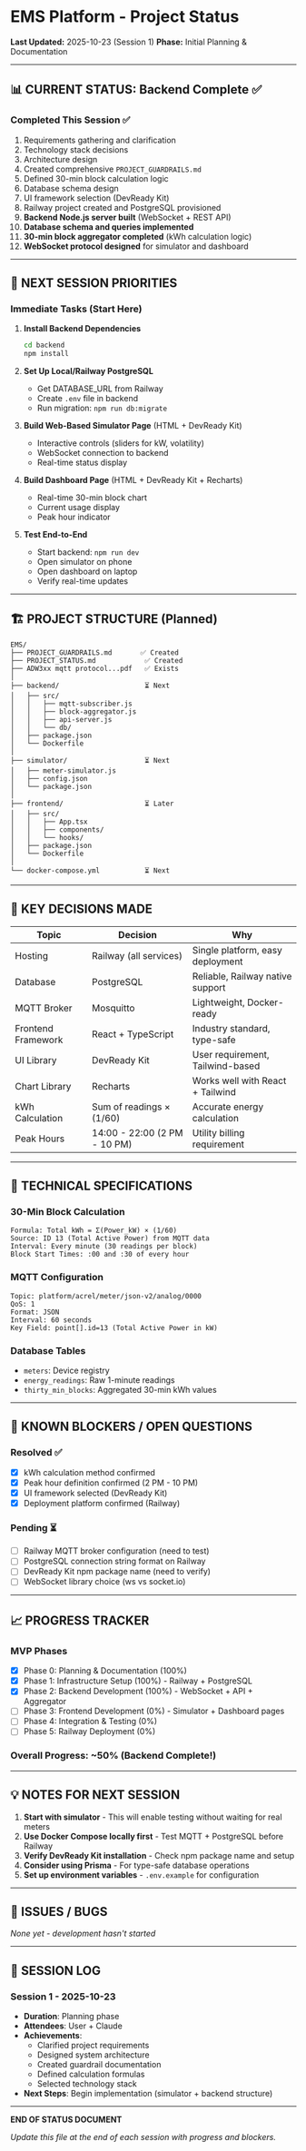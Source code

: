# EMS Platform - Project Status

**Last Updated:** 2025-10-23 (Session 1)
**Phase:** Initial Planning & Documentation

---

## 📊 CURRENT STATUS: Backend Complete ✅

### Completed This Session ✅
1. Requirements gathering and clarification
2. Technology stack decisions
3. Architecture design
4. Created comprehensive `PROJECT_GUARDRAILS.md`
5. Defined 30-min block calculation logic
6. Database schema design
7. UI framework selection (DevReady Kit)
8. Railway project created and PostgreSQL provisioned
9. **Backend Node.js server built** (WebSocket + REST API)
10. **Database schema and queries implemented**
11. **30-min block aggregator completed** (kWh calculation logic)
12. **WebSocket protocol designed** for simulator and dashboard

---

## 🎯 NEXT SESSION PRIORITIES

### Immediate Tasks (Start Here)
1. **Install Backend Dependencies**
   ```bash
   cd backend
   npm install
   ```

2. **Set Up Local/Railway PostgreSQL**
   - Get DATABASE_URL from Railway
   - Create `.env` file in backend
   - Run migration: `npm run db:migrate`

3. **Build Web-Based Simulator Page** (HTML + DevReady Kit)
   - Interactive controls (sliders for kW, volatility)
   - WebSocket connection to backend
   - Real-time status display

4. **Build Dashboard Page** (HTML + DevReady Kit + Recharts)
   - Real-time 30-min block chart
   - Current usage display
   - Peak hour indicator

5. **Test End-to-End**
   - Start backend: `npm run dev`
   - Open simulator on phone
   - Open dashboard on laptop
   - Verify real-time updates

---

## 🏗️ PROJECT STRUCTURE (Planned)

```
EMS/
├── PROJECT_GUARDRAILS.md       ✅ Created
├── PROJECT_STATUS.md            ✅ Created
├── ADW3xx mqtt protocol...pdf   ✅ Exists
│
├── backend/                     ⏳ Next
│   ├── src/
│   │   ├── mqtt-subscriber.js
│   │   ├── block-aggregator.js
│   │   ├── api-server.js
│   │   └── db/
│   ├── package.json
│   └── Dockerfile
│
├── simulator/                   ⏳ Next
│   ├── meter-simulator.js
│   ├── config.json
│   └── package.json
│
├── frontend/                    ⏳ Later
│   ├── src/
│   │   ├── App.tsx
│   │   ├── components/
│   │   └── hooks/
│   ├── package.json
│   └── Dockerfile
│
└── docker-compose.yml           ⏳ Next
```

---

## 📝 KEY DECISIONS MADE

| Topic | Decision | Why |
|-------|----------|-----|
| Hosting | Railway (all services) | Single platform, easy deployment |
| Database | PostgreSQL | Reliable, Railway native support |
| MQTT Broker | Mosquitto | Lightweight, Docker-ready |
| Frontend Framework | React + TypeScript | Industry standard, type-safe |
| UI Library | DevReady Kit | User requirement, Tailwind-based |
| Chart Library | Recharts | Works well with React + Tailwind |
| kWh Calculation | Sum of readings × (1/60) | Accurate energy calculation |
| Peak Hours | 14:00 - 22:00 (2 PM - 10 PM) | Utility billing requirement |

---

## 🔧 TECHNICAL SPECIFICATIONS

### 30-Min Block Calculation
```
Formula: Total kWh = Σ(Power_kW) × (1/60)
Source: ID 13 (Total Active Power) from MQTT data
Interval: Every minute (30 readings per block)
Block Start Times: :00 and :30 of every hour
```

### MQTT Configuration
```
Topic: platform/acrel/meter/json-v2/analog/0000
QoS: 1
Format: JSON
Interval: 60 seconds
Key Field: point[].id=13 (Total Active Power in kW)
```

### Database Tables
- `meters`: Device registry
- `energy_readings`: Raw 1-minute readings
- `thirty_min_blocks`: Aggregated 30-min kWh values

---

## 🚧 KNOWN BLOCKERS / OPEN QUESTIONS

### Resolved ✅
- [x] kWh calculation method confirmed
- [x] Peak hour definition confirmed (2 PM - 10 PM)
- [x] UI framework selected (DevReady Kit)
- [x] Deployment platform confirmed (Railway)

### Pending ⏳
- [ ] Railway MQTT broker configuration (need to test)
- [ ] PostgreSQL connection string format on Railway
- [ ] DevReady Kit npm package name (need to verify)
- [ ] WebSocket library choice (ws vs socket.io)

---

## 📈 PROGRESS TRACKER

### MVP Phases
- [x] Phase 0: Planning & Documentation (100%)
- [x] Phase 1: Infrastructure Setup (100%) - Railway + PostgreSQL
- [x] Phase 2: Backend Development (100%) - WebSocket + API + Aggregator
- [ ] Phase 3: Frontend Development (0%) - Simulator + Dashboard pages
- [ ] Phase 4: Integration & Testing (0%)
- [ ] Phase 5: Railway Deployment (0%)

### Overall Progress: **~50%** (Backend Complete!)

---

## 💡 NOTES FOR NEXT SESSION

1. **Start with simulator** - This will enable testing without waiting for real meters
2. **Use Docker Compose locally first** - Test MQTT + PostgreSQL before Railway
3. **Verify DevReady Kit installation** - Check npm package name and setup
4. **Consider using Prisma** - For type-safe database operations
5. **Set up environment variables** - `.env.example` for configuration

---

## 🐛 ISSUES / BUGS

*None yet - development hasn't started*

---

## 📅 SESSION LOG

### Session 1 - 2025-10-23
- **Duration**: Planning phase
- **Attendees**: User + Claude
- **Achievements**:
  - Clarified project requirements
  - Designed system architecture
  - Created guardrail documentation
  - Defined calculation formulas
  - Selected technology stack
- **Next Steps**: Begin implementation (simulator + backend structure)

---

**END OF STATUS DOCUMENT**

*Update this file at the end of each session with progress and blockers.*
